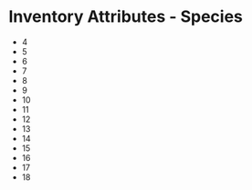 # Inventory Attributes - Species

-   4
-   5
-   6
-   7
-   8
-   9
-   10
-   11
-   12
-   13
-   14
-   15
-   16
-   17
-   18
